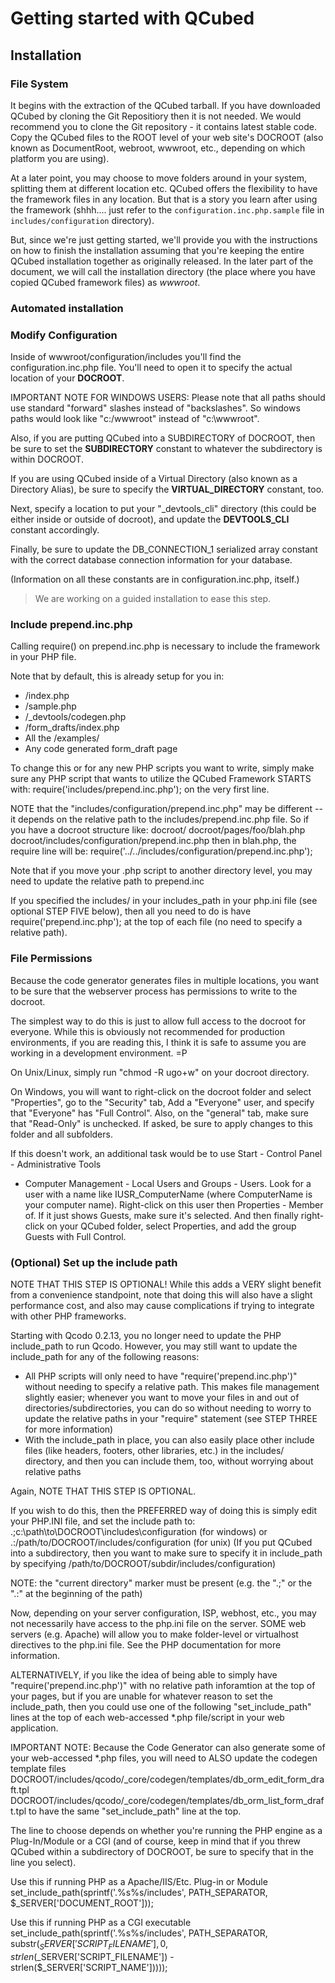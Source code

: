 # Getting started with QCubed

## Installation

### File System

It begins with the extraction of the QCubed tarball. If you have downloaded QCubed by cloning the Git Repositiory then it is not needed. We would recommend you to clone the Git repository - it contains latest stable code. Copy the QCubed files to the ROOT level of your web site's DOCROOT (also known as DocumentRoot, webroot, wwwroot, etc., depending on which platform you are using).

At a later point, you may choose to move folders around in your system, splitting them at different location etc.  QCubed offers the flexibility to have the framework files in any location. But that is a story you learn after using the framework (shhh.... just refer to the ```configuration.inc.php.sample``` file in ```includes/configuration``` directory).

But, since we're just getting started, we'll provide you with the instructions on how to finish the installation assuming that you're keeping the entire QCubed installation together as originally released. In the later part of the document, we will call the installation directory (the place where you have copied QCubed framework files) as *wwwroot*.

### Automated installation

### Modify Configuration

Inside of wwwroot/configuration/includes you'll find the configuration.inc.php file.  You'll need
to open it to specify the actual location of your __DOCROOT__.

IMPORTANT NOTE FOR WINDOWS USERS:
Please note that all paths should use standard "forward" slashes instead of
"backslashes".  So windows paths would look like "c:/wwwroot" instead of
"c:\wwwroot".

Also, if you are putting QCubed into a SUBDIRECTORY of DOCROOT, then be sure
to set the __SUBDIRECTORY__ constant to whatever the subdirectory is
within DOCROOT.

If you are using QCubed inside of a Virtual Directory (also known as a Directory
Alias), be sure to specify the __VIRTUAL_DIRECTORY__ constant, too.

Next, specify a location to put your "_devtools_cli" directory (this could be either
inside or outside of docroot), and update the __DEVTOOLS_CLI__ constant accordingly.

Finally, be sure to update the DB_CONNECTION_1 serialized array constant with the
correct database connection information for your database.

(Information on all these constants are in configuration.inc.php, itself.)

> We are working on a guided installation to ease this step.

### Include prepend.inc.php

Calling require() on prepend.inc.php is necessary to include the framework in your PHP file.

Note that by default, this is already setup for you in:
* /index.php
* /sample.php
* /_devtools/codegen.php
* /form_drafts/index.php
* All the /examples/
* Any code generated form_draft page

To change this or for any new PHP scripts you want to write, simply make sure any PHP
script that wants to utilize the QCubed Framework STARTS with:
	require('includes/prepend.inc.php');
on the very first line.

NOTE that the "includes/configuration/prepend.inc.php" may be different -- it depends on the relative
path to the includes/prepend.inc.php file.  So if you have a docroot structure like:
	docroot/
	docroot/pages/foo/blah.php
	docroot/includes/configuration/prepend.inc.php
then in blah.php, the require line will be:
	require('../../includes/configuration/prepend.inc.php');

Note that if you move your .php script to another directory level, you may need to update
the relative path to prepend.inc

If you specified the includes/ in your includes_path in your php.ini file (see optional
STEP FIVE below), then all you need to do is have
	require('prepend.inc.php');
at the top of each file (no need to specify a relative path).

### File Permissions

Because the code generator generates files in multiple locations, you want to be sure that the
webserver process has permissions to write to the docroot.

The simplest way to do this is just to allow full access to the docroot for everyone.  While this
is obviously not recommended for production environments, if you are reading this, I think it is
safe to assume you are working in a development environment. =P

On Unix/Linux, simply run "chmod -R ugo+w" on your docroot directory.

On Windows, you will want to right-click on the docroot folder and select "Properties",
go to the "Security" tab, Add a "Everyone" user, and specify that "Everyone" has "Full Control".
Also, on the "general" tab, make sure that "Read-Only" is unchecked.  If asked, be sure to
apply changes to this folder and all subfolders.

If this doesn't work, an additional task would be to use Start - Control Panel - Administrative Tools
- Computer Management - Local Users and Groups - Users.  Look for a user with a name like
IUSR_ComputerName (where ComputerName is your computer name).  Right-click on this user then
Properties - Member of.  If it just shows Guests, make sure it's selected.  And then finally
right-click on your QCubed folder, select Properties, and add the group Guests with Full Control.



### (Optional) Set up the include path

NOTE THAT THIS STEP IS OPTIONAL!  While this adds a VERY slight benefit from a
convenience standpoint, note that doing this will also have a slight performance cost,
and also may cause complications if trying to integrate with other PHP frameworks.

Starting with Qcodo 0.2.13, you no longer need to update the PHP include_path
to run Qcodo.  However, you may still want to update the include_path for any
of the following reasons:
* All PHP scripts will only need to have "require('prepend.inc.php')" without needing
  to specify a relative path.  This makes file management slightly easier; whenever
  you want to move your files in and out of directories/subdirectories, you can do
  so without needing to worry to update the relative paths in your "require"
  statement (see STEP THREE for more information)
* With the include_path in place, you can also easily place other include files
  (like headers, footers, other libraries, etc.) in the includes/ directory, and
  then you can include them, too, without worrying about relative paths

Again, NOTE THAT THIS STEP IS OPTIONAL.

If you wish to do this, then the PREFERRED way of doing this is simply edit your
PHP.INI file, and set the include path to:
	.;c:\path\to\DOCROOT\includes\configuration (for windows)
		or
	.:/path/to/DOCROOT/includes/configuration (for unix)
(If you put QCubed into a subdirectory, then you want to make sure to specify it
in include_path by specifying /path/to/DOCROOT/subdir/includes/configuration)

NOTE: the "current directory" marker must be present (e.g. the ".;" or the ".:" at
the beginning of the path)

Now, depending on your server configuration, ISP, webhost, etc., you may
not necessarily have access to the php.ini file on the server.  SOME web servers
(e.g. Apache) will allow you to make folder-level or virtualhost directives
to the php.ini file.  See the PHP documentation for more information.


ALTERNATIVELY, if you like the idea of being able to simply have
"require('prepend.inc.php')" with no relative path inforamtion at the top of your
pages, but if you are unable for whatever reason to set the include_path, then you
could use one of the following "set_include_path" lines at the top of each
web-accessed *.php file/script in your web application.

IMPORTANT NOTE: Because the Code Generator can also generate some of your
web-accessed *.php files, you will need to ALSO update the codegen template files
	DOCROOT/includes/qcodo/_core/codegen/templates/db_orm_edit_form_draft.tpl
	DOCROOT/includes/qcodo/_core/codegen/templates/db_orm_list_form_draft.tpl
to have the same "set_include_path" line at the top.

The line to choose depends on whether you're running the PHP engine as a Plug-In/Module
or a CGI (and of course, keep in mind that if you threw QCubed within a subdirectory of
DOCROOT, be sure to specify that in the line you select).

Use this if running PHP as a Apache/IIS/Etc. Plug-in or Module
set_include_path(sprintf('.%s%s/includes', PATH_SEPARATOR, $_SERVER['DOCUMENT_ROOT']));

Use this if running PHP as a CGI executable
set_include_path(sprintf('.%s%s/includes', PATH_SEPARATOR, substr($_SERVER['SCRIPT_FILENAME'], 0, strlen($_SERVER['SCRIPT_FILENAME']) - strlen($_SERVER['SCRIPT_NAME']))));
